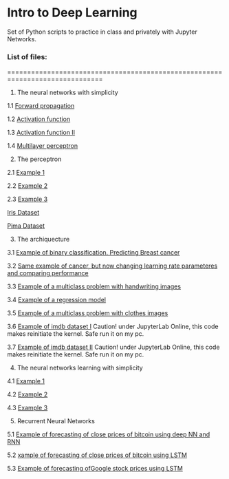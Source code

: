# Intro to Deep Learning

Set of Python scripts to practice in class and privately with Jupyter Networks.



### List of files:
==============================================================================

1. The neural networks with simplicity

  1.1 [Forward propagation](https://github.com/MAValle/deepLearning_intro_course/blob/main/1_forward_prop_example.ipynb)

  1.2 [Activation function](https://github.com/MAValle/deepLearning_intro_course/blob/main/2_activation_func_example.ipynb)

  1.3 [Activation function II](https://github.com/MAValle/deepLearning_intro_course/blob/main/3_activation_func_muchas_example.ipynb)

  1.4 [Multilayer perceptron](https://github.com/MAValle/deepLearning_intro_course/blob/main/4_multilayer_example.ipynb)
  

2. The perceptron

  2.1 [Example 1](https://github.com/MAValle/deepLearning_intro_course/blob/main/model_perceptron1.ipynb)

  2.2 [Example 2](https://github.com/MAValle/deepLearning_intro_course/blob/main/model_perceptron2.ipynb)

  2.3 [Example 3](https://github.com/MAValle/deepLearning_intro_course/blob/main/model_perceptron3.ipynb)

  [Iris Dataset](https://github.com/MAValle/deepLearning_intro_course/blob/main/Iris.csv)
  
  [Pima Dataset](https://github.com/MAValle/deepLearning_intro_course/blob/main/pima_dataset.csv)


3. The archiquecture

3.1 [Example of binary classification. Predicting Breast cancer](https://github.com/MAValle/deepLearning_intro_course/blob/main/nn_cancer_datasetbinaryclass_example.ipynb)

3.2 [Same example of cancer, but now changing learning rate parameteres and comparing performance](https://github.com/MAValle/deepLearning_intro_course/blob/main/nn_cancer_datasetbinaryclass_example2.ipynb)

3.3 [Example of a multiclass problem with handwriting images](https://github.com/MAValle/deepLearning_intro_course/blob/main/nn_handnumbers_dataset_example.ipynb)

3.4 [Example of a regression model](https://github.com/MAValle/deepLearning_intro_course/blob/main/nn_airbnb_datasets_example.ipynb)

3.5 [Example of a multiclass problem with clothes images](https://github.com/MAValle/deepLearning_intro_course/blob/main/nn_fashion_dataset_example.ipynb)

3.6 [Example of imdb dataset I](https://github.com/MAValle/deepLearning_intro_course/blob/main/nn_imdb_dataset_complete.ipynb) Caution! under JupyterLab Online, this code makes reinitiate the kernel. Safe run it on my pc.

3.7 [Example of imdb dataset II](https://github.com/MAValle/deepLearning_intro_course/blob/main/nn_imbd_dataset_example.ipynb) Caution! under JupyterLab Online, this code makes reinitiate the kernel. Safe run it on my pc.


4. The neural networks learning with simplicity

4.1 [Example 1](https://github.com/MAValle/deepLearning_intro_course/blob/main/1_learning_example.ipynb)

4.2 [Example 2](https://github.com/MAValle/deepLearning_intro_course/blob/main/2_learning_example.ipynb)

4.3 [Example 3](https://github.com/MAValle/deepLearning_intro_course/blob/main/3_learning_example.ipynb)



5. Recurrent Neural Networks

5.1 [Example of forecasting of close prices of bitcoin using deep NN and RNN](https://github.com/MAValle/deepLearning_intro_course/blob/main/1_continue_bitcoin_rnn_example.ipynb)

5.2 [xample of forecasting of close prices of bitcoin using LSTM](https://github.com/MAValle/deepLearning_intro_course/blob/main/1_continue_bitcoin_lstm_example.ipynb)

5.3 [Example of forecasting ofGoogle stock prices using LSTM](https://github.com/MAValle/deepLearning_intro_course/blob/main/2_google_lstm_example.ipynb)
